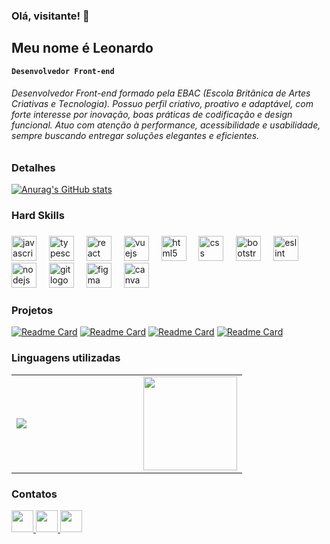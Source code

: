 ### Olá, visitante! 👋

## Meu nome é Leonardo

**`Desenvolvedor Front-end`**

###### Desenvolvedor Front-end formado pela EBAC (Escola Britânica de Artes Criativas e Tecnologia). Possuo perfil criativo, proativo e adaptável, com forte interesse por inovação, boas práticas de codificação e design funcional. Atuo com atenção à performance, acessibilidade e usabilidade, sempre buscando entregar soluções elegantes e eficientes. 


### Detalhes

[![Anurag's GitHub stats](https://github-readme-stats.vercel.app/api?username=LeoPalheiros&show_icons=true&theme=dark)](https://github.com/anuraghazra/github-readme-stats)

<h3 align="left">Hard Skills</h3>

###

<div align="left">
  <img src="https://cdn.jsdelivr.net/gh/devicons/devicon/icons/javascript/javascript-original.svg" height="40" alt="javascript logo"  />
  <img width="12" />
  <img src="https://cdn.jsdelivr.net/gh/devicons/devicon/icons/typescript/typescript-original.svg" height="40" alt="typescript logo"  />
  <img width="12" />
  <img src="https://cdn.jsdelivr.net/gh/devicons/devicon/icons/react/react-original.svg" height="40" alt="react logo"  />
  <img width="12" />
  <img src="https://cdn.jsdelivr.net/gh/devicons/devicon/icons/vuejs/vuejs-original.svg" height="40" alt="vuejs logo"  />
  <img width="12" />
  <img src="https://cdn.jsdelivr.net/gh/devicons/devicon/icons/html5/html5-original.svg" height="40" alt="html5 logo"  />
  <img width="12" />
  <img src="https://cdn.jsdelivr.net/gh/devicons/devicon/icons/css3/css3-original.svg" height="40" alt="css logo"  />
  <img width="12" />
  <img src="https://cdn.jsdelivr.net/gh/devicons/devicon/icons/bootstrap/bootstrap-original.svg" height="40" alt="bootstrap logo"  />
  <img width="12" />
  <img src="https://cdn.jsdelivr.net/gh/devicons/devicon/icons/eslint/eslint-original.svg" height="40" alt="eslint logo"  />
  <img width="12" />
  <img src="https://cdn.jsdelivr.net/gh/devicons/devicon/icons/nodejs/nodejs-original.svg" height="40" alt="nodejs logo"  />
  <img width="12" />
  <img src="https://cdn.jsdelivr.net/gh/devicons/devicon/icons/git/git-original.svg" height="40" alt="git logo"  />
  <img width="12" />
  <img src="https://cdn.jsdelivr.net/gh/devicons/devicon/icons/figma/figma-original.svg" height="40" alt="figma logo"  />
  <img width="12" />
  <img src="https://cdn.jsdelivr.net/gh/devicons/devicon/icons/canva/canva-original.svg" height="40" alt="canva logo"  />
</div>

###

### Projetos

[![Readme Card](https://github-readme-stats.vercel.app/api/pin/?username=LeoPalheiros&repo=efood&theme=dark)](https://github.com/anuraghazra/github-readme-stats)
[![Readme Card](https://github-readme-stats.vercel.app/api/pin/?username=LeoPalheiros&repo=eplay&theme=dark)](https://github.com/anuraghazra/github-readme-stats)
[![Readme Card](https://github-readme-stats.vercel.app/api/pin/?username=LeoPalheiros&repo=clone_DisneyPlus&theme=dark)](https://github.com/anuraghazra/github-readme-stats)
[![Readme Card](https://github-readme-stats.vercel.app/api/pin/?username=LeoPalheiros&repo=Lista_de_contatos&theme=dark)](https://github.com/anuraghazra/github-readme-stats)


### Linguagens utilizadas  

<table width="100%">
  <tr>
    <!-- Coluna linguagens -->
    <td align="left" width="50%">
      <a href="https://github.com/anuraghazra/github-readme-stats">
        <img src="https://github-readme-stats.vercel.app/api/top-langs/?username=LeoPalheiros&layout=compact" />
      </a>
    </td>
    <!-- Coluna vazia para dar espaço -->
    <td width="5%"></td>
    <!-- Coluna gif -->
    <td align="right" width="45%">
      <img src="https://i.pinimg.com/originals/3b/33/b9/3b33b96fa74811c3bdb0c81689662080.gif" height="150" />
    </td>
  </tr>
</table>

### Contatos  

<div align="left">
  <a href="https://www.linkedin.com/in/leonardo-palheiros">
    <img src="https://img.shields.io/static/v1?message=LinkedIn&logo=linkedin&label=&color=0077B5&logoColor=white&labelColor=&style=for-the-badge" height="35" />
  </a> <a href="mailto:leonardopalheiros@hotmail.com">
    <img src="https://img.shields.io/static/v1?message=Outlook&logo=microsoft-outlook&label=&color=0078D4&logoColor=white&labelColor=&style=for-the-badge" height="35" />
  </a> <a href="https://www.instagram.com/leopalheiros07">
    <img src="https://img.shields.io/static/v1?message=Instagram&logo=instagram&label=&color=E4405F&logoColor=white&labelColor=&style=for-the-badge" height="35" />
  </a>
</div>





